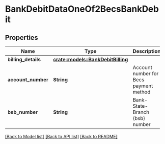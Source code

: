 # BankDebitDataOneOf2BecsBankDebit

## Properties

Name | Type | Description | Notes
------------ | ------------- | ------------- | -------------
**billing_details** | [**crate::models::BankDebitBilling**](BankDebitBilling.md) |  | 
**account_number** | **String** | Account number for Becs payment method | 
**bsb_number** | **String** | Bank-State-Branch (bsb) number | 

[[Back to Model list]](../README.md#documentation-for-models) [[Back to API list]](../README.md#documentation-for-api-endpoints) [[Back to README]](../README.md)


